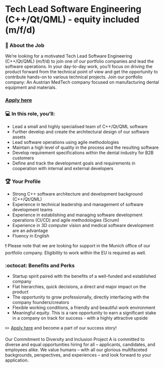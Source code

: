 # Tech Lead Software Engineering (C++/Qt/QML) - equity included (m/f/d)

### 🚀 About the Job

We’re looking for a motivated Tech Lead Software Engineering (C++/Qt/QML) (m/f/d) to join one of our portfolio companies and lead the software operations.
In your day-to-day work, you’ll focus on driving the product forward from the technical point of view and get the opportunity to contribute hands-on to various technical projects.
Join our portfolio company: An Austrian MedTech company focused on manufacturing dental equipment and materials. 


### [Apply here](https://grnh.se/5c557d482us)

### :computer: In this role, you’ll:

* Lead a small and highly specialised team of C++/Qt/QML software
* Further develop and create the  architectural design of our software assets 
* Lead software operations using agile methodologies 
* Maintain a high level of quality in the process and the resulting software 
* Develop requirement specifications within the dental industry for B2B customers
* Define and track the development goals and requirements in cooperation with internal and external developers


### 🏆 Your Profile

* Strong C++ software architecture and development background (C++/Qt/QML)
* Experience in technical leadership and management of software development teams
* Experience in establishing and managing software development operations (CI/CD) and agile methodologies (Scrum)
* Experience in 3D computer vision and medical software development are an advantage
* Fluency in English 


❗ Please note that we are looking for support in the Munich office of our portfolio company. Eligibility to work within the EU is required as well.

### :octocat: Benefits and Perks

* Startup spirit paired with the benefits of a well-funded and established company
* Flat hierarchies, quick decisions, a direct and major impact on the product
* The opportunity to grow professionally, directly interfacing with the company founders/creators
* Flexible working conditions, a friendly and beautiful work environment
* Meaningful equity. This is a rare opportunity to earn a significant stake in a company on track for success - with a highly attractive upside

:pencil2: [Apply here](https://grnh.se/5c557d482us) and become a part of our success story!


Our Commitment to Diversity and Inclusion
Project A is committed to diverse and equal opportunities hiring for all – applicants, candidates, and employees alike. We value humans – with all our glorious multifaceted backgrounds, perspectives, and experiences – and look forward to your application.


